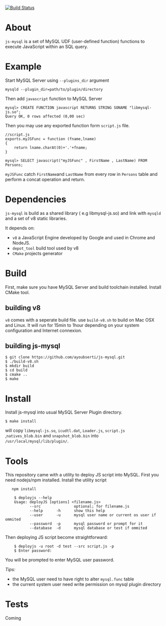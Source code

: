 [![Build Status](https://travis-ci.org/ayoubserti/js-mysql.svg?branch=master)](https://travis-ci.org/ayoubserti/js-mysql)

# About
`js-mysql` is a set of MySQL UDF (user-defined function) functions to execute JavaScript within an SQL query.

# Example

Start MySQL Server using `--plugins_dir` argument

````
mysqld --plugin_dir=path/to/plugin/directory
````

Then add `javascript` function to  MySQL Server

````
mysql> CREATE FUNCTION javascript RETURNS STRING SONAME "libmysql-js.so";
Query OK, 0 rows affected (0,00 sec)

````
Then you may use any exported function form `script.js` file.

````
//script.js
exports.myJSFunc = function (fname,lname)
{
    return lname.charAt(0)+'.'+fname; 
}
````

`mysql> SELECT javascript("myJSFunc" , FirstName , LastName) FROM Persons;`

`myJSFunc` catch `FirstName`and `LastName` from every row in `Persons` table and perform a concat operation and return.

# Dependencies
`js-mysql` is build as a shared library ( e.g libmysql-js.so) and link with `mysqld` and a set of v8 static libraries. 

It depends on:
 - `v8` a JavaScript Engine developed by Google and used in Chrome and NodeJS.
 - `depot_tool` build tool used by v8
 - `CMake` projects generator

 # Build

 First, make sure you have MySQL Server and build toolchain installed. Install CMake tool.

 ## building v8

 `v8` comes with a seperate build file. use `build-v8.sh` to build on Mac OSX and Linux. It will run for 15min to 1hour depending on your system configuration and Internet connexion.

 ## building js-mysql

 ````
 $ git clone https://github.com/ayoubserti/js-mysql.git
 $ ./build-v8.sh  
 $ mkdir build
 $ cd build
 $ cmake ..
 $ make 
 ````

 # Install
 
 Install js-mysql into usual MySQL Server Plugin directory. 

 ````
 $ make install
 ````
 will copy `libmysql-js.so`, `icudtl.dat`, `Loader.js`, `script.js` ,`natives_blob.bin` and  `snapshot_blob.bin` into `/usr/local/mysql/lib/plugin/`.


 # Tools

 This repository came with a utility to deploy JS script into MySQL. First you need nodejs/npm installed. Install the utility script 

 ```
    npm install 
 ``` 

```
    $ deployjs --help
    Usage: deployJS [options] <filename.js>
           --src               optional; for filename.js
           --help      -h      show this help
           --user      -u      mysql user name or current os user if ommited
           --password  -p      mysql password or prompt for it
           --database  -d      mysql database or test if ommited
``` 

Then deploying JS script become straightforward:

```
    $ deployjs -u root -d test --src script.js -p
    $ Enter password: 
```

You will be prompted to enter MySQL user password. 

*Tips:* 
 - the MySQL user need to have right to alter `mysql.func` table
 - the current system user need write permission on mysql plugin directory


 # Tests

 Coming 




 
